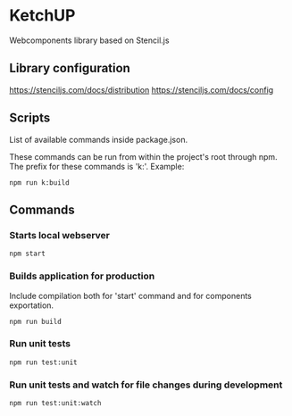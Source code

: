 # KetchUP

Webcomponents library based on Stencil.js

## Library configuration

https://stenciljs.com/docs/distribution
https://stenciljs.com/docs/config

## Scripts
List of available commands inside package.json.

These commands can be run from within the project's root through npm.
The prefix for these commands is 'k:'. Example:
```
npm run k:build
```

## Commands

### Starts local webserver
```
npm start
```

### Builds application for production

Include compilation both for 'start' command and  for components exportation.
```
npm run build
```

### Run unit tests
```
npm run test:unit
```

### Run unit tests and watch for file changes during development

```
npm run test:unit:watch



